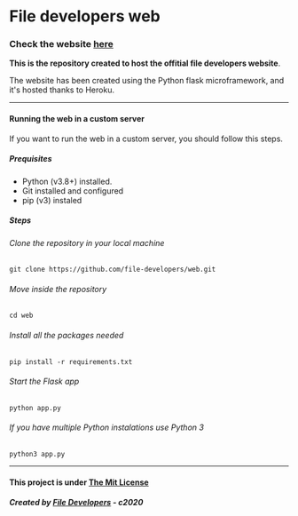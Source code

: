 # File developers web
### Check the website [here](https://file-developers.herokuapp.com)
**This is the repository created to host the offitial file developers website**.

The website has been created using the Python flask microframework, and it's hosted thanks to Heroku.

---

#### Running the web in a custom server
If you want to run the web in a custom server, you should follow this steps.
##### Prequisites
* Python (v3.8+) installed.
* Git installed and configured
* pip (v3) instaled
##### Steps
###### Clone the repository in your local machine
```shell
git clone https://github.com/file-developers/web.git
```
###### Move inside the repository
```shell
cd web
```
###### Install all the packages needed
```shell
pip install -r requirements.txt
```
###### Start the Flask app
```
python app.py
```
###### If you have multiple Python instalations use Python 3
```
python3 app.py
```

---

#### This project is under [The Mit License](https://opensource.org/licenses/MIT)

##### Created by [File Developers](https://github.com/file-developers) - c2020
